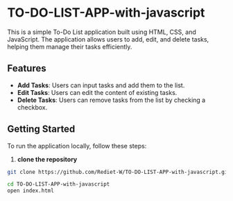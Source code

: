 # TO-DO-LIST-APP-with-javascript

This is a simple To-Do List application built using HTML, CSS, and JavaScript. The application allows users to add, edit, and delete tasks, helping them manage their tasks efficiently.

## Features

- **Add Tasks**: Users can input tasks and add them to the list.
- **Edit Tasks**: Users can edit the content of existing tasks.
- **Delete Tasks**: Users can remove tasks from the list by checking a checkbox.

## Getting Started

To run the application locally, follow these steps:

1. **clone the repository**
```bash 
git clone https://github.com/Rediet-W/TO-DO-LIST-APP-with-javascript.git  

cd TO-DO-LIST-APP-with-javascript 
open index.html
